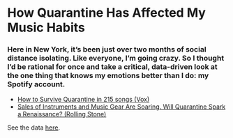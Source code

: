 # How Quarantine Has Affected My Music Habits

### Here in New York, it’s been just over two months of social distance isolating. Like everyone, I’m going crazy. So I thought I’d be rational for once and take a critical, data-driven look at the one thing that knows my emotions better than I do: my Spotify account.

- [How to Survive Quarantine in 215 songs (Vox)](https://www.vox.com/culture/2020/4/6/21210117/quarantine-playlist-coronavirus-spotify-music-for-isolation)
- [Sales of Instruments and Music Gear Are Soaring. Will Quarantine Spark a Renaissance? (Rolling Stone)](https://www.rollingstone.com/pro/features/quarantine-diy-music-rennaissance-988394/)

See the data [here](https://docs.google.com/spreadsheets/d/1S9ZmLm575D2BtKZROlDDoGkMEh4gL7eN1y_is76X2NE/edit?usp=sharing).
